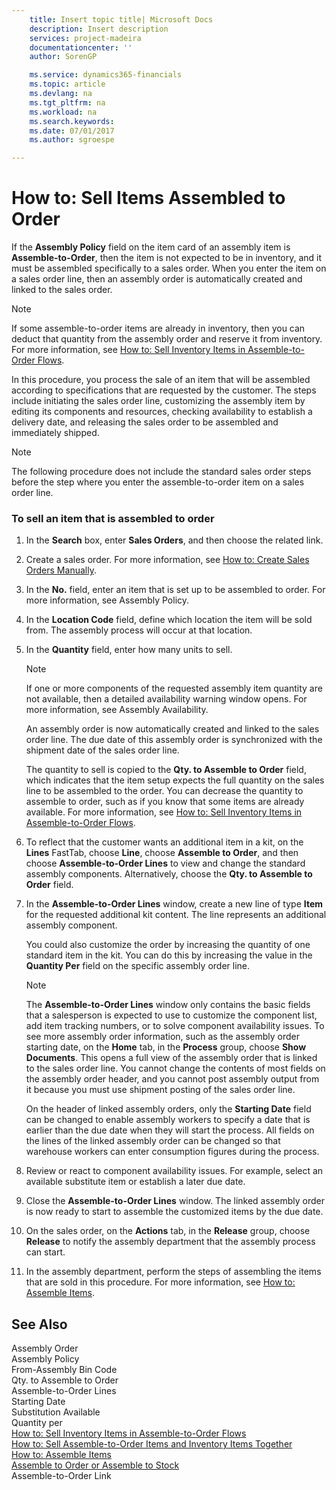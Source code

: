 ```yaml
---
    title: Insert topic title| Microsoft Docs
    description: Insert description
    services: project-madeira
    documentationcenter: ''
    author: SorenGP

    ms.service: dynamics365-financials
    ms.topic: article
    ms.devlang: na
    ms.tgt_pltfrm: na
    ms.workload: na
    ms.search.keywords:
    ms.date: 07/01/2017
    ms.author: sgroespe

---
```

# How to: Sell Items Assembled to Order
If the **Assembly Policy** field on the item card of an assembly item is **Assemble-to-Order**, then the item is not expected to be in inventory, and it must be assembled specifically to a sales order. When you enter the item on a sales order line, then an assembly order is automatically created and linked to the sales order.  
  
> [!NOTE]  
>  If some assemble-to-order items are already in inventory, then you can deduct that quantity from the assembly order and reserve it from inventory. For more information, see [How to: Sell Inventory Items in Assemble-to-Order Flows](../how-to-sell-assemble-to-order-items-and-inventory-items-together.md).  
  
 In this procedure, you process the sale of an item that will be assembled according to specifications that are requested by the customer. The steps include initiating the sales order line, customizing the assembly item by editing its components and resources, checking availability to establish a delivery date, and releasing the sales order to be assembled and immediately shipped.  
  
> [!NOTE]  
>  The following procedure does not include the standard sales order steps before the step where you enter the assemble-to-order item on a sales order line.  
  
### To sell an item that is assembled to order  
  
1.  In the **Search** box, enter **Sales Orders**, and then choose the related link.  
  
2.  Create a sales order. For more information, see [How to: Create Sales Orders Manually](../how-to-create-sales-orders-manually.md).  
  
3.  In the **No.** field, enter an item that is set up to be assembled to order. For more information, see Assembly Policy.  
  
4.  In the **Location Code** field, define which location the item will be sold from. The assembly process will occur at that location.  
  
5.  In the **Quantity** field, enter how many units to sell.  
  
    > [!NOTE]  
    >  If one or more components of the requested assembly item quantity are not available, then a detailed availability warning window opens. For more information, see Assembly Availability.  
  
     An assembly order is now automatically created and linked to the sales order line. The due date of this assembly order is synchronized with the shipment date of the sales order line.  
  
     The quantity to sell is copied to the **Qty. to Assemble to Order** field, which indicates that the item setup expects the full quantity on the sales line to be assembled to the order. You can decrease the quantity to assemble to order, such as if you know that some items are already available. For more information, see [How to: Sell Inventory Items in Assemble-to-Order Flows](../how-to-sell-inventory-items-in-assemble-to-order-flows.md).  
  
6.  To reflect that the customer wants an additional item in a kit, on the **Lines** FastTab, choose **Line**, choose **Assemble to Order**, and then choose **Assemble-to-Order Lines** to view and change the standard assembly components. Alternatively, choose the **Qty. to Assemble to Order** field.  
  
7.  In the **Assemble-to-Order Lines** window, create a new line of type **Item** for the requested additional kit content. The line represents an additional assembly component.  
  
     You could also customize the order by increasing the quantity of one standard item in the kit. You can do this by increasing the value in the **Quantity Per** field on the specific assembly order line.  
  
    > [!NOTE]  
    >  The **Assemble-to-Order Lines** window only contains the basic fields that a salesperson is expected to use to customize the component list, add item tracking numbers, or to solve component availability issues. To see more assembly order information, such as the assembly order starting date, on the **Home** tab, in the **Process** group, choose **Show Documents**. This opens a full view of the assembly order that is linked to the sales order line. You cannot change the contents of most fields on the assembly order header, and you cannot post assembly output from it because you must use shipment posting of the sales order line.  
    >   
    >  On the header of linked assembly orders, only the **Starting Date** field can be changed to enable assembly workers to specify a date that is earlier than the due date when they will start the process. All fields on the lines of the linked assembly order can be changed so that warehouse workers can enter consumption figures during the process.  
  
8.  Review or react to component availability issues. For example, select an available substitute item or establish a later due date.  
  
9. Close the **Assemble-to-Order Lines** window. The linked assembly order is now ready to start to assemble the customized items by the due date.  
  
10. On the sales order, on the **Actions** tab, in the **Release** group, choose **Release** to notify the assembly department that the assembly process can start.  
  
11. In the assembly department, perform the steps of assembling the items that are sold in this procedure. For more information, see [How to: Assemble Items](../how-to-assemble-items.md).  
  
## See Also  
 Assembly Order   
 Assembly Policy   
 From-Assembly Bin Code   
 Qty. to Assemble to Order   
 Assemble-to-Order Lines   
 Starting Date   
 Substitution Available   
 Quantity per   
 [How to: Sell Inventory Items in Assemble-to-Order Flows](../how-to-sell-inventory-items-in-assemble-to-order-flows.md)   
 [How to: Sell Assemble-to-Order Items and Inventory Items Together](../how-to-sell-assemble-to-order-items-and-inventory-items-together.md)   
 [How to: Assemble Items](../how-to-assemble-items.md)   
 [Assemble to Order or Assemble to Stock](../assemble-to-order-or-assemble-to-stock.md)   
 Assemble-to-Order Link